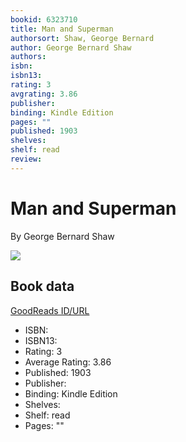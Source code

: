 ```yaml
---
bookid: 6323710
title: Man and Superman
authorsort: Shaw, George Bernard
author: George Bernard Shaw
authors: 
isbn: 
isbn13: 
rating: 3
avgrating: 3.86
publisher: 
binding: Kindle Edition
pages: ""
published: 1903
shelves: 
shelf: read
review: 
---
```


# Man and Superman

By George Bernard Shaw

![](https://i.gr-assets.com/images/S/compressed.photo.goodreads.com/books/1328308074l/6323710.jpg)

## Book data

[GoodReads ID/URL](https://www.goodreads.com/book/show/6323710)

- ISBN: 
- ISBN13: 
- Rating: 3
- Average Rating: 3.86
- Published: 1903
- Publisher: 
- Binding: Kindle Edition
- Shelves: 
- Shelf: read
- Pages: ""


